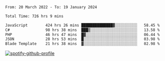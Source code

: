 <!--START_SECTION:waka-->

```txt
From: 20 March 2022 - To: 19 January 2024

Total Time: 726 hrs 9 mins

JavaScript        424 hrs 26 mins ██████████████▓░░░░░░░░░░   58.45 %
C#                98 hrs 38 mins  ███▒░░░░░░░░░░░░░░░░░░░░░   13.58 %
PHP               46 hrs 47 mins  █▓░░░░░░░░░░░░░░░░░░░░░░░   06.44 %
JSON              28 hrs 53 mins  █░░░░░░░░░░░░░░░░░░░░░░░░   03.98 %
Blade Template    21 hrs 38 mins  ▓░░░░░░░░░░░░░░░░░░░░░░░░   02.98 %
```

<!--END_SECTION:waka-->
[![spotify-github-profile](https://spotify-github-profile.vercel.app/api/view?uid=c00zprrvy9xiloa9qnco3hmng&cover_image=true&theme=novatorem&show_offline=false&background_color=121212&bar_color=53b14f&bar_color_cover=false)](https://spotify-github-profile.vercel.app/api/view?uid=c00zprrvy9xiloa9qnco3hmng&redirect=true)



